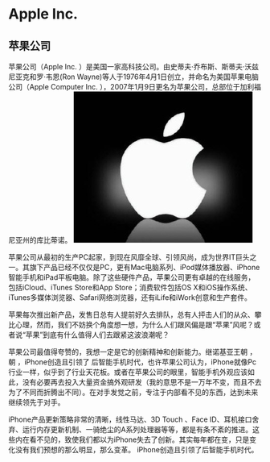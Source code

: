 # Apple Inc.
## 苹果公司
苹果公司（Apple Inc. ）是美国一家高科技公司。由史蒂夫·乔布斯、斯蒂夫·沃兹尼亚克和罗·韦恩(Ron Wayne)等人于1976年4月1日创立，并命名为美国苹果电脑公司（Apple Computer Inc. ），2007年1月9日更名为苹果公司，总部位于加利福尼亚州的库比蒂诺。
![](https://github.com/Tiantian0616/swi-homework/raw/master/apple.png)

苹果公司从最初的生产PC起家，到现在风靡全球、引领风尚，成为世界IT巨头之一。其旗下产品已经不仅仅是PC，更有Mac电脑系列、iPod媒体播放器、iPhone智能手机和iPad平板电脑。除了这些硬件产品，苹果公司更有卓越的在线服务，包括iCloud、iTunes Store和App Store；消费软件包括OS X和iOS操作系统、iTunes多媒体浏览器、Safari网络浏览器，还有iLife和iWork创意和生产套件。

苹果每次推出新产品，发售日总有人提前好久去排队，总有人抨击人们的从众、攀比心理，然而，我们不妨换个角度想一想，为什么人们跟风偏是跟“苹果”风呢？或者说“苹果”到底有什么值得人们去跟紧这波浪潮呢？

苹果公司最值得夸赞的，我想一定是它的创新精神和创新能力。继诺基亚王朝 ，朝 ，iPhone创造且引领了 后智能手机时代，也许苹果公司认为，iPhone就像Pc行业一样，似乎到了行业天花板。或者在苹果公司的眼里，智能手机外观应该如此，没有必要再去投入大量资金搞外观研发（我的意思不是一万年不变，而且不去为了不同而折腾出不同）。在对手发觉之前，专注于内部看不见的东西，达到未来继续领先于对手。

iPhone产品更新策略非常的清晰，线性马达、3D Touch 、Face ID、耳机接口舍弃、运行内存更新机制、一骑绝尘的A系列处理器等等，都是有条不紊的推进。这些内在看不见的，致使我们都以为iPhone失去了创新。其实每年都在变，只是变化没有我们预想的那么明显，那么变革。
iPhone创造且引领了后智能手机时代。
